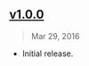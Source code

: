 ## [v1.0.0]
> Mar 29, 2016

- Initial release.

[v1.0.0]: https://github.com/rstacruz/postcss-asset-url-rails/tree/v1.0.0

